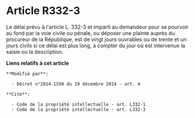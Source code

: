 # Article R332-3

Le délai prévu à l'article L. 332-3 et imparti au demandeur pour se pourvoir au fond par la voie civile ou pénale, ou déposer
une plainte auprès du procureur de la République, est de vingt jours ouvrables ou de trente et un jours civils si ce délai
est plus long, à compter du jour où est intervenue la saisie ou la description.

**Liens relatifs à cet article**

	**Modifié par**:

	  - Décret n°2014-1550 du 19 décembre 2014 - art. 4

	**Cite**:

	  - Code de la propriété intellectuelle - art. L332-1
	  - Code de la propriété intellectuelle - art. L332-3
